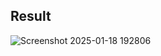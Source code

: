 ## Result

![Screenshot 2025-01-18 192806](https://github.com/user-attachments/assets/4c43a7f6-6bb5-4fd9-b162-f2ab7d36703e)
